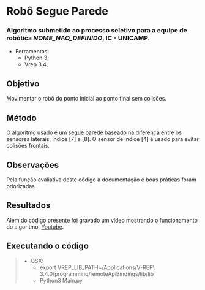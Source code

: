 # Robô Segue Parede

### Algoritmo submetido ao processo seletivo para a equipe de robótica *NOME_NAO_DEFINIDO*, IC - UNICAMP.

* Ferramentas:
  * Python 3;
  * Vrep 3.4;

## Objetivo
Movimentar o robô do ponto inicial ao ponto final sem colisões.

## Método
O algoritmo usado é um segue parede baseado na diferença entre os sensores laterais, indíce [7] e [8].
O sensor de indíce [4] é usado para evitar colisões frontais.

## Observações
Pela função avaliativa deste código a documentação e boas práticas foram priorizadas.

## Resultados
Além do código presente foi gravado um vídeo mostrando o funcionamento do algoritmo, [Youtube](https://youtu.be/1zQgLIONleU).

## Executando o código
> * OSX:
>   * export VREP_LIB_PATH=/Applications/V-REP\ 3.4.0/programming/remoteApiBindings/lib/lib
>   * Python3 Main.py
